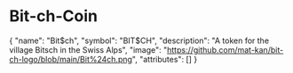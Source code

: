 # Bit-ch-Coin

{
   "name": "Bit$ch",
   "symbol": "BIT$CH",
   "description": "A  token for the village Bitsch in the Swiss Alps",
   "image": "https://github.com/mat-kan/bit-ch-logo/blob/main/Bit%24ch.png",
   "attributes": []
}
